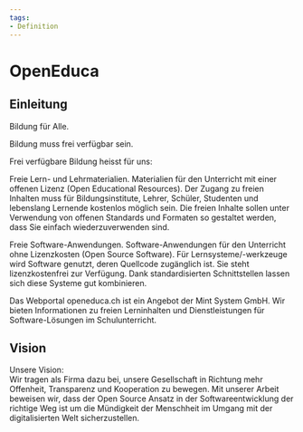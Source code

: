 ```yaml
---
tags:
- Definition
---
```

# OpenEduca

## Einleitung

Bildung für Alle.

Bildung muss frei verfügbar sein.

Frei verfügbare Bildung heisst für uns:

Freie Lern- und Lehrmaterialien. Materialien für den Unterricht mit einer offenen Lizenz (Open Educational Resources).
Der Zugang zu freien Inhalten muss für Bildungsinstitute, Lehrer, Schüler, Studenten und lebenslang Lernende kostenlos möglich sein. Die freien Inhalte sollen unter Verwendung von offenen Standards und Formaten so gestaltet werden, dass Sie einfach wiederzuverwenden sind.

Freie Software-Anwendungen. Software-Anwendungen für den Unterricht ohne Lizenzkosten (Open Source Software).
Für Lernsysteme/-werkzeuge wird Software genutzt, deren Quellcode zugänglich ist. Sie steht lizenzkostenfrei zur Verfügung. Dank standardisierten Schnittstellen lassen sich diese Systeme gut kombinieren.

Das Webportal openeduca.ch ist ein Angebot der Mint System GmbH. Wir bieten Informationen zu freien Lerninhalten und Dienstleistungen für Software-Lösungen im Schulunterricht.

## Vision

Unsere Vision:  
Wir tragen als Firma dazu bei, unsere Gesellschaft in Richtung mehr Offenheit, Transparenz und Kooperation zu bewegen. Mit unserer Arbeit beweisen wir, dass der Open Source Ansatz in der Softwareentwicklung der richtige Weg ist um die Mündigkeit der Menschheit im Umgang mit der digitalisierten Welt sicherzustellen. 